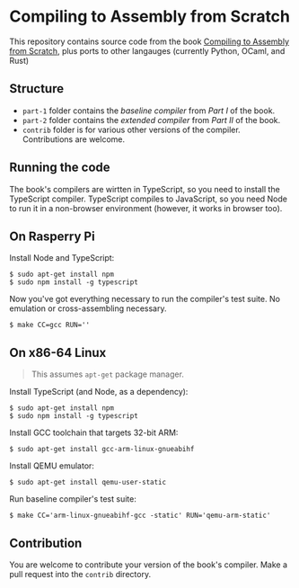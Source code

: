 # Compiling to Assembly from Scratch

This repository contains source code from the book [Compiling to Assembly from Scratch](https://keleshev.com/cas), plus ports to other langauges (currently Python, OCaml, and Rust)

## Structure

* `part-1` folder contains the *baseline compiler* from *Part I* of the book.
* `part-2` folder contains the *extended compiler* from *Part II* of the book.
* `contrib` folder is for various other versions of the compiler. Contributions are welcome.



## Running the code

The book's compilers are wirtten in TypeScript, so you need to install the TypeScript compiler.
TypeScript compiles to JavaScript, so you need Node to run it in a non-browser environment (however, it works in browser too).


## On Rasperry Pi

Install Node and TypeScript:

    $ sudo apt-get install npm
    $ sudo npm install -g typescript


Now you've got everything necessary to run the compiler's test suite.
No emulation or cross-assembling necessary.


    $ make CC=gcc RUN=''


## On x86-64 Linux

> This assumes `apt-get` package manager.

Install TypeScript (and Node, as a dependency):

    $ sudo apt-get install npm
    $ sudo npm install -g typescript

Install GCC toolchain that targets 32-bit ARM:

    $ sudo apt-get install gcc-arm-linux-gnueabihf

Install QEMU emulator:

    $ sudo apt-get install qemu-user-static

Run baseline compiler's test suite:

    $ make CC='arm-linux-gnueabihf-gcc -static' RUN='qemu-arm-static'




<!-- TODO

## macOS on Intel

Insall [Homebrew package manager](https://brew.sh/).

Install TypeScript (and Node, as a dependency):

    $ brew install typescript

Install GCC toolchain that targets 32-bit ARM:

    $ brew cask instal gcc-arm-embedded
    $ brew install arm-linux-gnueabihf-binutils


-->


## Contribution

You are welcome to contribute your version of the book's compiler.
Make a pull request into the `contrib` directory.
